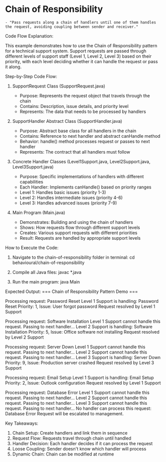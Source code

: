 # Chain of Responsibility

    - "Pass requests along a chain of handlers until one of them handles the request, avoiding coupling between sender and receiver."


Code Flow Explanation:

This example demonstrates how to use the Chain of Responsibility pattern for a technical support system. Support requests are passed through different levels of support staff (Level 1, Level 2, Level 3) based on their priority, with each level deciding whether it can handle the request or pass it along.

Step-by-Step Code Flow:

1. SupportRequest Class (SupportRequest.java)
   - Purpose: Represents the request object that travels through the chain
   - Contains: Description, issue details, and priority level
   - Represents: The data that needs to be processed by handlers

2. SupportHandler Abstract Class (SupportHandler.java)
   - Purpose: Abstract base class for all handlers in the chain
   - Contains: Reference to next handler and abstract canHandle method
   - Behavior: handle() method processes request or passes to next handler
   - Represents: The contract that all handlers must follow

3. Concrete Handler Classes (Level1Support.java, Level2Support.java, Level3Support.java)
   - Purpose: Specific implementations of handlers with different capabilities
   - Each Handler: Implements canHandle() based on priority ranges
   - Level 1: Handles basic issues (priority 1-3)
   - Level 2: Handles intermediate issues (priority 4-6)
   - Level 3: Handles advanced issues (priority 7-9)

4. Main Program (Main.java)
   - Demonstrates: Building and using the chain of handlers
   - Shows: How requests flow through different support levels
   - Creates: Various support requests with different priorities
   - Result: Requests are handled by appropriate support levels




How to Execute the Code:
1. Navigate to the chain-of-responsibility folder in terminal:
   cd behavioural/chain-of-responsibility

2. Compile all Java files:
   javac *.java

3. Run the main program:
   java Main

Expected Output:
=== Chain of Responsibility Pattern Demo ===

Processing request: Password Reset
Level 1 Support is handling: Password Reset
Priority: 1, Issue: User forgot password
Request resolved by Level 1 Support

Processing request: Software Installation
Level 1 Support cannot handle this request. Passing to next handler...
Level 2 Support is handling: Software Installation
Priority: 5, Issue: Office software not installing
Request resolved by Level 2 Support

Processing request: Server Down
Level 1 Support cannot handle this request. Passing to next handler...
Level 2 Support cannot handle this request. Passing to next handler...
Level 3 Support is handling: Server Down
Priority: 9, Issue: Production server crashed
Request resolved by Level 3 Support

Processing request: Email Setup
Level 1 Support is handling: Email Setup
Priority: 2, Issue: Outlook configuration
Request resolved by Level 1 Support

Processing request: Database Error
Level 1 Support cannot handle this request. Passing to next handler...
Level 2 Support cannot handle this request. Passing to next handler...
Level 3 Support cannot handle this request. Passing to next handler...
No handler can process this request: Database Error
Request will be escalated to management.

Key Takeaways:
1. Chain Setup: Create handlers and link them in sequence
2. Request Flow: Requests travel through chain until handled
3. Handler Decision: Each handler decides if it can process the request
4. Loose Coupling: Sender doesn't know which handler will process
5. Dynamic Chain: Chain can be modified at runtime


